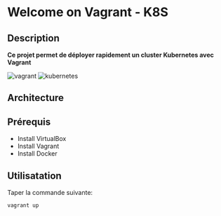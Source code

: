 # Welcome on Vagrant - K8S #

## Description ##
**Ce projet permet de déployer rapidement un cluster Kubernetes avec Vagrant**

![vagrant](https://upload.wikimedia.org/wikipedia/commons/8/87/Vagrant.png) ![kubernetes](https://download.logo.wine/logo/Kubernetes/Kubernetes-Logo.wine.png)

## Architecture ##



## Prérequis ##

- Install VirtualBox
- Install Vagrant
- Install Docker

## Utilisatation ##

Taper la commande suivante:

```
vagrant up
```




